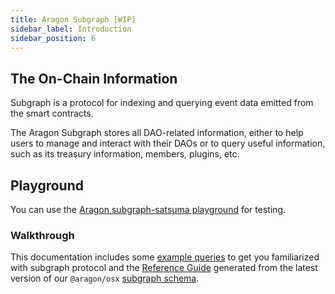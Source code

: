 ```yaml
---
title: Aragon Subgraph [WIP]
sidebar_label: Introduction
sidebar_position: 6
---
```


## The On-Chain Information

Subgraph is a protocol for indexing and querying event data emitted from the smart contracts.

The Aragon Subgraph stores all DAO-related information, either to help users to manage and interact with their DAOs or to query useful information, such as its treasury information, members, plugins, etc.

## Playground

You can use the [Aragon subgraph-satsuma playground](https://subgraph.satsuma-prod.com/aragon/osx-mainnet/playground) for testing.

### Walkthrough

This documentation includes some [example queries](./01-query-examples/index.md) to get you familiarized with subgraph protocol and the [Reference Guide](./reference-guide/index.md) generated from the latest version of our `@aragon/osx` [subgraph schema](https://github.com/aragon/osx/blob/develop/packages/subgraph/schema.graphql).
